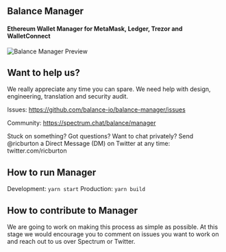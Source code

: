 ## Balance Manager

#### Ethereum Wallet Manager for MetaMask, Ledger, Trezor and WalletConnect

<img src="https://cl.ly/0h173T3Q3p3n/app.png" alt="Balance Manager Preview">

## Want to help us?
We really appreciate any time you can spare. We need help with design, engineering, translation and security audit.

Issues: https://github.com/balance-io/balance-manager/issues

Community: https://spectrum.chat/balance/manager

Stuck on something? Got questions? Want to chat privately? Send @ricburton a Direct Message (DM) on Twitter at any time: twitter.com/ricburton

## How to run Manager

Development: `yarn start`
Production: `yarn build`

## How to contribute to Manager
We are going to work on making this process as simple as possible. At this stage we would encourage you to comment on issues you want to work on and reach out to us over Spectrum or Twitter.
